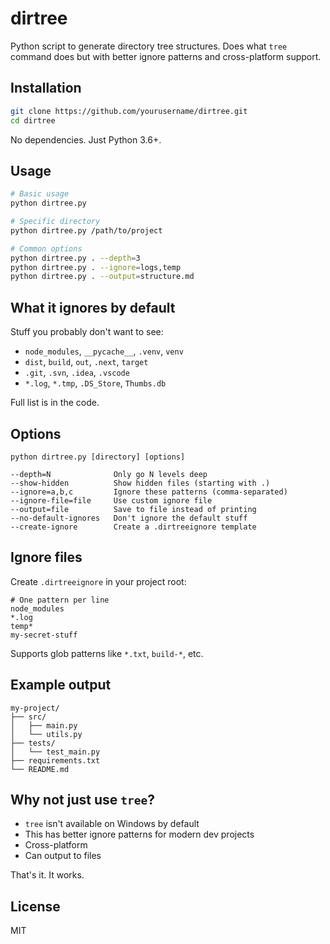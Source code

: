 # dirtree

Python script to generate directory tree structures. Does what `tree` command does but with better ignore patterns and cross-platform support.

## Installation

```bash
git clone https://github.com/yourusername/dirtree.git
cd dirtree
```

No dependencies. Just Python 3.6+.

## Usage

```bash
# Basic usage
python dirtree.py

# Specific directory
python dirtree.py /path/to/project

# Common options
python dirtree.py . --depth=3
python dirtree.py . --ignore=logs,temp
python dirtree.py . --output=structure.md
```

## What it ignores by default

Stuff you probably don't want to see:
- `node_modules`, `__pycache__`, `.venv`, `venv`
- `dist`, `build`, `out`, `.next`, `target`
- `.git`, `.svn`, `.idea`, `.vscode`
- `*.log`, `*.tmp`, `.DS_Store`, `Thumbs.db`

Full list is in the code.

## Options

```
python dirtree.py [directory] [options]

--depth=N              Only go N levels deep
--show-hidden          Show hidden files (starting with .)
--ignore=a,b,c         Ignore these patterns (comma-separated)
--ignore-file=file     Use custom ignore file
--output=file          Save to file instead of printing
--no-default-ignores   Don't ignore the default stuff
--create-ignore        Create a .dirtreeignore template
```

## Ignore files

Create `.dirtreeignore` in your project root:

```
# One pattern per line
node_modules
*.log
temp*
my-secret-stuff
```

Supports glob patterns like `*.txt`, `build-*`, etc.

## Example output

```
my-project/
├── src/
│   ├── main.py
│   └── utils.py
├── tests/
│   └── test_main.py
├── requirements.txt
└── README.md
```

## Why not just use `tree`?

- `tree` isn't available on Windows by default
- This has better ignore patterns for modern dev projects
- Cross-platform
- Can output to files

That's it. It works.

## License

MIT